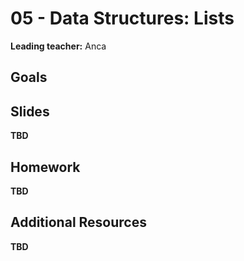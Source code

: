 # 05 - Data Structures: Lists

**Leading teacher:** Anca

## Goals

## Slides

**TBD**

## Homework

**TBD**

## Additional Resources

**TBD**